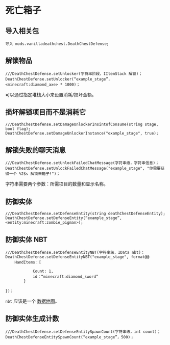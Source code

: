# 死亡箱子

## 导入相关包

`导入 mods.vanilladeathchest.DeathChestDefense;`

## 解锁物品

```zenscript
///DeathChestDefense.setUnlocker(字符串阶段，IItemStack 解锁)；
DeathChestDefense.setUnlocker(“example_stage”， <minecraft:diamond_axe> * 1000)；
```

可以通过指定堆栈大小来设置消耗/损坏金额。

## 损坏解锁项目而不是消耗它

```zenscript
///DeathChestDefense.setDamageUnlockerInsintofConsume(string stage, bool flag);
DeathChestDefense.setDamageUnlockerInstance("example_stage", true);
```

## 解锁失败的聊天消息

```zenscript
///DeathChestDefense.setUnlockFailedChatMessage(字符串级，字符串信息)；
DeathChestDefense.setUnlockFailedChatMessage("example_stage", "你需要获得一个 %2$s 解锁来箱子!")；
```

字符串需要两个参数：所需项目的数量和显示名称。

## 防御实体

```zenscript
///DeathChestDefense.setDefenseEntity(string deathChestDefenseEntity);
DeathChestDefense.setDefenseEntity(“example_stage”, <entity:minecraft:zombie_pigman>);
```

## 防御实体 NBT

```zenscript
///DeathChestDefense.setDefenseEntityNBT(字符串级，IData nbt)；
DeathChestDefense.setDefenseEntityNBT("example_stage", format@@
    HandItems：[

            Count: 1,
            id：“minecraft:diamond_sword”
        }

})；
```

`nbt` 应该是一个 [数据地图](/Vanilla/Data/DataMap/)。

## 防御实体生成计数

```zenscript
///DeathChestDefense.setDefenseEntitySpawnCount(字符串级，int count)；
DeathChestDefenseEntitySpawnCount(“example_stage”，500)；
```
